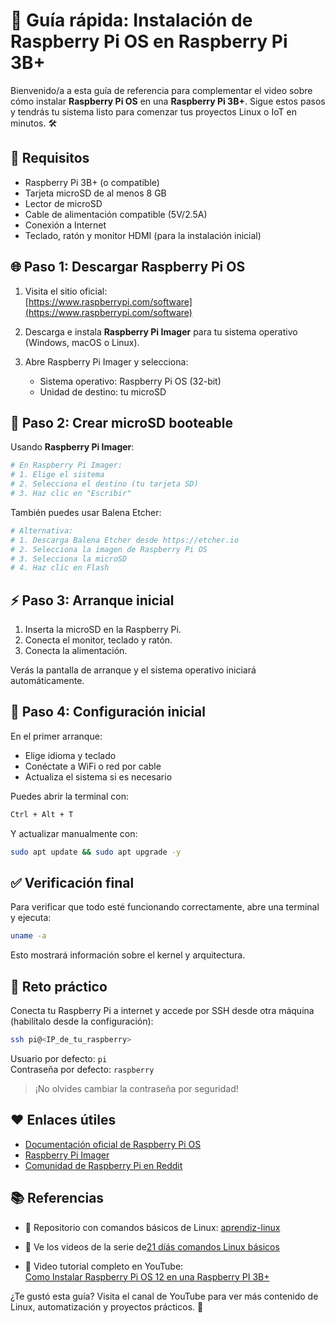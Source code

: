 # 🧠 Guía rápida: Instalación de Raspberry Pi OS en Raspberry Pi 3B+

Bienvenido/a a esta guía de referencia para complementar el video sobre cómo instalar **Raspberry Pi OS** en una
**Raspberry Pi 3B+**. Sigue estos pasos y tendrás tu sistema listo para comenzar tus proyectos Linux o IoT en minutos. 🛠️

## 📝 Requisitos

- Raspberry Pi 3B+ (o compatible)
- Tarjeta microSD de al menos 8 GB
- Lector de microSD
- Cable de alimentación compatible (5V/2.5A)
- Conexión a Internet
- Teclado, ratón y monitor HDMI (para la instalación inicial)

## 🌐 Paso 1: Descargar Raspberry Pi OS

1. Visita el sitio oficial:  
   [https://www.raspberrypi.com/software](https://www.raspberrypi.com/software)

2. Descarga e instala **Raspberry Pi Imager** para tu sistema operativo (Windows, macOS o Linux).

3. Abre Raspberry Pi Imager y selecciona:

   - Sistema operativo: Raspberry Pi OS (32-bit)  
   - Unidad de destino: tu microSD

## 💾 Paso 2: Crear microSD booteable

Usando **Raspberry Pi Imager**:

```bash
# En Raspberry Pi Imager:
# 1. Elige el sistema
# 2. Selecciona el destino (tu tarjeta SD)
# 3. Haz clic en "Escribir"
```

También puedes usar Balena Etcher:

```bash
# Alternativa:
# 1. Descarga Balena Etcher desde https://etcher.io
# 2. Selecciona la imagen de Raspberry Pi OS
# 3. Selecciona la microSD
# 4. Haz clic en Flash
```

## ⚡ Paso 3: Arranque inicial

1. Inserta la microSD en la Raspberry Pi.
2. Conecta el monitor, teclado y ratón.
3. Conecta la alimentación.

Verás la pantalla de arranque y el sistema operativo iniciará automáticamente.

## 🔧 Paso 4: Configuración inicial

En el primer arranque:

- Elige idioma y teclado
- Conéctate a WiFi o red por cable
- Actualiza el sistema si es necesario

Puedes abrir la terminal con:

```bash
Ctrl + Alt + T
```

Y actualizar manualmente con:

```bash
sudo apt update && sudo apt upgrade -y
```

## ✅ Verificación final

Para verificar que todo esté funcionando correctamente, abre una terminal y ejecuta:

```bash
uname -a
```

Esto mostrará información sobre el kernel y arquitectura.

## 🧪 Reto práctico

Conecta tu Raspberry Pi a internet y accede por SSH desde otra máquina (habilítalo desde la configuración):

```bash
ssh pi@<IP_de_tu_raspberry>
```

Usuario por defecto: `pi`  
Contraseña por defecto: `raspberry`

> ¡No olvides cambiar la contraseña por seguridad!

## ❤️ Enlaces útiles

- [Documentación oficial de Raspberry Pi OS](https://www.raspberrypi.com/documentation/)
- [Raspberry Pi Imager](https://www.raspberrypi.com/software/)
- [Comunidad de Raspberry Pi en Reddit](https://www.reddit.com/r/raspberry_pi/)

## 📚 Referencias

- 📁 Repositorio con comandos básicos de Linux: [aprendiz-linux](https://github.com/jorgearma1982/aprendiz-linux/tree/main/21_dias_comandos_basicos)
- 🎥 Ve los videos de la serie de[21 díás comandos Linux básicos](https://youtu.be/VgPfK3PjBfo)

- 🎥 Video tutorial completo en YouTube:  
  [Como Instalar Raspberry Pi OS 12 en una Raspberry PI 3B+](https://youtu.be/WsR3w_IsaJc)

¿Te gustó esta guía? Visita el canal de YouTube para ver más contenido de Linux, automatización y proyectos prácticos. 🚀

